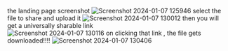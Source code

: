 the landing page screenshot
![Screenshot 2024-01-07 125946](https://github.com/2002Mayankrana/file_sharing/assets/118000661/c442aa62-b1b4-4d57-8d1c-41a926211d44)
select the file to share and upload it
![Screenshot 2024-01-07 130012](https://github.com/2002Mayankrana/file_sharing/assets/118000661/4b2aac04-85c9-4899-b91b-e9f34b9030fd)
then you will get a universally sharable link   
![Screenshot 2024-01-07 130116](https://github.com/2002Mayankrana/file_sharing/assets/118000661/ea2ddce4-ad1b-423b-b22e-06fa0475ff07)
on clicking that link , the file gets downloaded!!!!
![Screenshot 2024-01-07 130406](https://github.com/2002Mayankrana/file_sharing/assets/118000661/9811de95-3f6e-4dcb-aa4f-9dba70a16edf)
